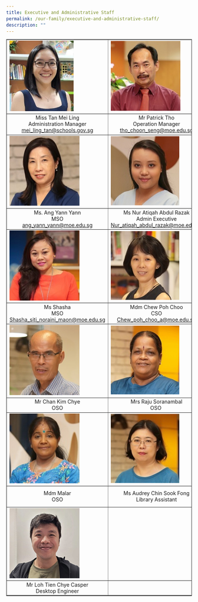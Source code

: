 ```yaml
---
title: Executive and Administrative Staff
permalink: /our-family/executive-and-administrative-staff/
description: ""
---
```

<table style="border-collapse: collapse; width: 100%;" border="1">
<tbody>
<tr>
<td style="width: 33.3333%;"><img style="width: 67%;" src="/images/eas1.jpg"></td>
<td style="width: 33.3333%;"><img style="width: 76%;" src="/images/eas2.jpg"></td>
<td style="width: 33.3333%;"><img src="/images/eas3.jpg"></td>
</tr>
<tr>
<td style="width: 33.3333%; text-align: center;">Miss Tan Mei Ling<br />Administration Manager<br /><a href="mailto:mei_ling_tan@schools.gov.sg" target="">mei_ling_tan@schools.gov.sg</a></td>
<td style="width: 33.3333%; text-align: center;">Mr Patrick Tho<br />Operation Manager<br /><a href="mailto:tho_choon_seng@moe.edu.sg" target="">tho_choon_seng@moe.edu.sg</a></td>
<td style="width: 33.3333%; text-align: center;">Ms Seah Chu Hwei<br />Admin Executive<br /><a href="mailto:seah_chu_hwei@moe.edu.sg" target="">seah_chu_hwei@moe.edu.sg</a></td>
</tr>
<tr>
<td style="width: 33.3333%;"><img style="width: 73%;" src="/images/eas4.jpg"></td>
<td style="width: 33.3333%;"><img style="width: 75%;" src="/images/eas5.jpg"></td>
<td style="width: 33.3333%;"><img src="/images/eas6.jpg"></td>
</tr>
<tr>
<td style="width: 33.3333%; text-align: center;">Ms. Ang Yann Yann<br />MSO<br /><a href="mailto:ang_yann_yann@moe.edu.sg" target="">ang_yann_yann@moe.edu.sg</a></td>
<td style="width: 33.3333%; text-align: center;">Ms Nur Atiqah Abdul Razak<br />Admin Executive<br /><a href="mailto:Nur_atiqah_abdul_razak@moe.edu.sg" target="">Nur_atiqah_abdul_razak@moe.edu.sg</a></td>
<td style="width: 33.3333%; text-align: center;">Ms Lim Yee Leng<br />MSO<br /><a href="mailto:lim_yee_leng@moe.edu.sg" target="">lim_yee_leng@moe.edu.sg</a></td>
</tr>
<tr>
<td style="width: 33.3333%;"><img style="width: 73%;" src="/images/eas7.jpg"></td>
<td style="width: 33.3333%;"><img style="width: 75%;" src="/images/eas8.jpg"></td>
<td style="width: 33.3333%;"><img src="/images/eas9.jpg"></td>
</tr>
<tr>
<td style="width: 33.3333%; text-align: center;">Ms Shasha<br />MSO<br /><a href="mailto:Shasha_siti_noraini_maon@moe.edu.sg" target="">Shasha_siti_noraini_maon@moe.edu.sg</a></td>
<td style="width: 33.3333%; text-align: center;">Mdm Chew Poh Choo<br />CSO<br /><a href="mailto:Chew_poh_choo_a@moe.edu.sg" target="">Chew_poh_choo_a@moe.edu.sg</a></td>
<td style="width: 33.3333%; text-align: center;">Mdm Phua Mei Yean, Jennifer<br />OSO</td>
</tr>
<tr>
<td style="width: 33.3333%;"><img style="width: 73%;" src="/images/eas10.jpg"></td>
<td style="width: 33.3333%;"><img style="width: 75%;" src="/images/eas11.jpg"></td>
<td style="width: 33.3333%;"><img src="/images/eas12.jpg"></td>
</tr>
<tr>
<td style="width: 33.3333%; text-align: center;">Mr Chan Kim Chye<br />OSO</td>
<td style="width: 33.3333%; text-align: center;">Mrs Raju Soranambal<br />OSO&nbsp;</td>
<td style="width: 33.3333%; text-align: center;">Mr Juraimi (Remy)<br />OSO</td>
</tr>
<tr>
<td style="width: 33.3333%;"><img style="width: 73%;" src="/images/eas13.jpg"></td>
<td style="width: 33.3333%;"><img style="width: 75%;" src="/images/eas14.jpg"></td>
<td style="width: 33.3333%;"><img src="/images/eas15.jpg"></td>
</tr>
<tr>
<td style="width: 33.3333%; text-align: center;">Mdm Malar<br />OSO</td>
<td style="width: 33.3333%; text-align: center;">Ms Audrey Chin Sook Fong<br />Library Assistant</td>
<td style="width: 33.3333%; text-align: center;">Ms Nur Syafiqah Athira Mohd Ridzuan<br />Desktop Engineer</td>
</tr>
<tr>
<td style="width: 33.3333%;"><img style="width: 73%;" src="/images/eas16.jpg"></td>
<td style="width: 33.3333%;">&nbsp;</td>
<td style="width: 33.3333%;">&nbsp;</td>
</tr>
<tr>
<td style="width: 33.3333%; text-align: center;">Mr Loh Tien Chye Casper<br />Desktop Engineer</td>
<td style="width: 33.3333%;">&nbsp;</td>
<td style="width: 33.3333%;">&nbsp;</td>
</tr>
</tbody>
</table>